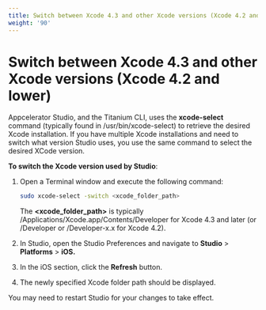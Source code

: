 ```yaml
---
title: Switch between Xcode 4.3 and other Xcode versions (Xcode 4.2 and lower)
weight: '90'
---
```


# Switch between Xcode 4.3 and other Xcode versions (Xcode 4.2 and lower)

Appcelerator Studio, and the Titanium CLI, uses the **xcode-select** command (typically found in /usr/bin/xcode-select) to retrieve the desired Xcode installation. If you have multiple Xcode installations and need to switch what version Studio uses, you use the same command to select the desired XCode version.

**To switch the Xcode version used by Studio**:

1. Open a Terminal window and execute the following command:

    ```bash
    sudo xcode-select -switch <xcode_folder_path>
    ```

    The **<xcode\_folder\_path>** is typically /Applications/Xcode.app/Contents/Developer for Xcode 4.3 and later (or /Developer or /Developer-x.x for Xcode 4.2).

2. In Studio, open the Studio Preferences and navigate to **Studio** > **Platforms** > **iOS.**

3. In the iOS section, click the **Refresh** button.

4. The newly specified Xcode folder path should be displayed.

You may need to restart Studio for your changes to take effect.
